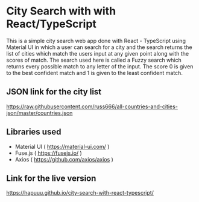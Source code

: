 # City Search with with React/TypeScript
This is a simple city search web app done with React - TypeScript using Material UI in which a user can search for a city and the search returns the list of cities which match the users input at any given point along with the scores of match. The search used here is called a Fuzzy search which returns every possible match to any letter of the input. The score 0 is given to the best confident match and 1 is given to the least confident match.

## JSON link for the city list
https://raw.githubusercontent.com/russ666/all-countries-and-cities-json/master/countries.json

## Libraries used
- Material UI ( https://material-ui.com/ )
- Fuse.js ( https://fusejs.io/ )
- Axios ( https://github.com/axios/axios )

## Link for the live version
https://hapuuu.github.io/city-search-with-react-typescript/